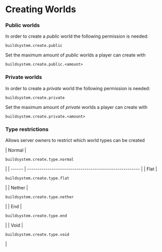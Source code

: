# Creating Worlds

### Public worlds

In order to create a _public_ world the following permission is needed:

```
buildsystem.create.public
```

Set the maximum amount of _public_ worlds a player can create with

```
buildsystem.create.public.<amount>
```

### Private worlds

In order to create a _private_ world the following permission is needed:

```
buildsystem.create.private
```

Set the maximum amount of _private_ worlds a player can create with

```
buildsystem.create.private.<amount>
```

### Type restrictions

Allows server owners to restrict which world types can be created

| Normal | <pre><code>buildsystem.create.type.normal
</code></pre> |
| ------ | ------------------------------------------------------- |
| Flat   | <pre><code>buildsystem.create.type.flat
</code></pre>   |
| Nether | <pre><code>buildsystem.create.type.nether
</code></pre> |
| End    | <pre><code>buildsystem.create.type.end
</code></pre>    |
| Void   | <pre><code>buildsystem.create.type.void
</code></pre>   |
